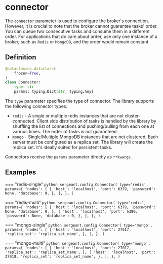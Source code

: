 # connector

The `connector` parameter is used to configure the broker's connection. However, it is crucial to note that the broker cannot guarantee tasks' order. You can queue two consecutive tasks and consume them in a different order. For applications that do care about order, use only one instance of a broker, such as `Redis` or `MongoDB`, and the order would remain constant.


## Definition

```python
@dataclasses.dataclass(
    frozen=True,
)
class Connector:
    type: str
    params: typing.Dict[str, typing.Any]
```

The `type` parameter specifies the type of connector. The library supports the following connector types:

- `redis` - A single or multiple redis instances that are not cluster-connected. Client side distribution of tasks is handled by the library by shuffling the list of connections and pushing/pulling from each one at various times. The order of tasks is not guaranteed.
- `mongo` - Single/Multiple MongoDB instances that are not clustered. Each server must be configured as a replica set. The library will create the replica set. It's ideally suited for persistent tasks.

Connectors receive the `params` parameter directly as `**kwargs`.


## Examples

=== "redis-single"
    ```python
    sergeant.config.Connector(
        type='redis',
        params={
            'nodes': [
                {
                    'host': 'localhost',
                    'port': 6379,
                    'password': None,
                    'database': 0,
                },
            ],
        },
    )
    ```

=== "redis-multi"
    ```python
    sergeant.config.Connector(
        type='redis',
        params={
            'nodes': [
                {
                    'host': 'localhost',
                    'port': 6379,
                    'password': None,
                    'database': 0,
                },
                {
                    'host': 'localhost',
                    'port': 6380,
                    'password': None,
                    'database': 0,
                },
            ],
        },
    )
    ```

=== "mongo-single"
    ```python
    sergeant.config.Connector(
        type='mongo',
        params={
            'nodes': [
                {
                    'host': 'localhost',
                    'port': 27017,
                    'replica_set': 'replica_set_name',
                },
            ],
        },
    )
    ```

=== "mongo-multi"
    ```python
    sergeant.config.Connector(
        type='mongo',
        params={
            'nodes': [
                {
                    'host': 'localhost',
                    'port': 27017,
                    'replica_set': 'replica_set_name',
                },
                {
                    'host': 'localhost',
                    'port': 27018,
                    'replica_set': 'replica_set_name',
                },
            ],
        },
    )
    ```
